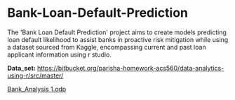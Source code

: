 # Bank-Loan-Default-Prediction
The 'Bank Loan Default Prediction' project aims to create models predicting loan default likelihood to assist banks in proactive risk mitigation while using a dataset sourced from Kaggle, encompassing current and past loan applicant information using r studio.

**Data_set:**
https://bitbucket.org/parisha-homework-acs560/data-analytics-using-r/src/master/

[Bank_Analysis 1.odp](https://github.com/user-attachments/files/18566696/Bank_Analysis.1.odp)


